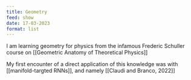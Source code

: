```yaml
---
title: Geometry
feed: show
date: 17-03-2023
format: list
---
```



I am learning geometry for physics from the infamous Frederic Schuller course on [[Geometric Anatomy of Theoretical Physics]]

My first encounter of a direct application of this knowledge was with [[manifold-targted RNNs]], and namely [[Claudi and Branco, 2022]]